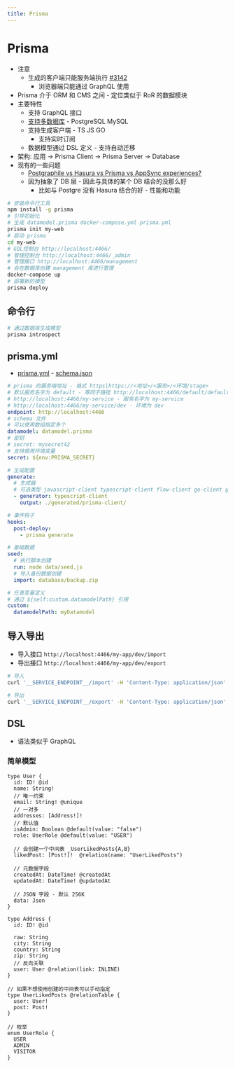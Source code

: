 ```yaml
---
title: Prisma
---
```


# Prisma

- 注意
  - 生成的客户端只能服务端执行 [#3142](https://github.com/prisma/prisma/issues/3142)
    - 浏览器端只能通过 GraphQL 使用
- Prisma 介于 ORM 和 CMS 之间 - 定位类似于 RoR 的数据模块
- 主要特性
  - 支持 GraphQL 接口
  - [支持多数据库](https://www.prisma.io/features/databases) - PostgreSQL MySQL
  - 支持生成客户端 - TS JS GO
    - 支持实时订阅
  - 数据模型通过 DSL 定义 - 支持自动迁移
- 架构: 应用 -> Prisma Client -> Prisma Server -> Database
- 现有的一些问题
  - [Postgraphile vs Hasura vs Prisma vs AppSync experiences?](https://www.reddit.com/r/graphql/comments/ah27k1/postgraphile_vs_hasura_vs_prisma_vs_appsync/)
  - 因为抽象了 DB 层 - 因此与具体的某个 DB 结合的没那么好
    - 比如与 Postgre 没有 Hasura 结合的好 - 性能和功能

```bash
# 安装命令行工具
npm install -g prisma
# 引导初始化
# 生成 datamodel.prisma docker-compose.yml prisma.yml
prisma init my-web
# 启动 prisma
cd my-web
# GQL控制台 http://localhost:4466/
# 管理控制台 http://localhost:4466/_admin
# 管理接口 http://localhost:4466/management
# 会在数据库创建 management 库进行管理
docker-compose up
# 部署新的模型
prisma deploy
```

## 命令行

```bash
# 通过数据库生成模型
prisma introspect
```

## prisma.yml

- [prisma.yml](https://www.prisma.io/docs/prisma-cli-and-configuration/prisma-yml-5cy7/) - [schema.json](https://github.com/prisma/prisma-json-schema/blob/master/src/schema.json)

```yaml
# prisma 的服务端地址 - 格式 https|https://<地址>/<服务>/<环境/stage>
# 默认服务名字为 default - 等同于路径 http://localhost:4466/default/default
# http://localhost:4466/my-service - 服务名字为 my-service
# http://localhost:4466/my-service/dev - 环境为 dev
endpoint: http://localhost:4466
# schema 文件
# 可以使用数组指定多个
datamodel: datamodel.prisma
# 密钥
# secret: mysecret42
# 支持使用环境变量
secret: ${env:PRISMA_SECRET}

# 生成配置
generate:
  # 生成器
  # 可选类型 javascript-client typescript-client flow-client go-client graphql-schema
  - generator: typescript-client
    output: ./generated/prisma-client/

# 事件钩子
hooks:
  post-deploy:
    - prisma generate

# 基础数据
seed:
  # 执行脚本创建
  run: node data/seed.js
  # 导入备份数据创建
  import: database/backup.zip

# 任意变量定义
# 通过 ${self:custom.datamodelPath} 引用
custom:
  datamodelPath: myDatamodel
```

## 导入导出

- 导入接口 `http://localhost:4466/my-app/dev/import`
- 导出接口 `http://localhost:4466/my-app/dev/export`

```bash
# 导入
curl '__SERVICE_ENDPOINT__/import' -H 'Content-Type: application/json' -H 'Authorization: Bearer __JWT_AUTH_TOKEN__' -d '{"valueType":"__NDF_TYPE__","values": __DATA__ }' -sSv

# 导出
curl '__SERVICE_ENDPOINT__/export' -H 'Content-Type: application/json' -H 'Authorization: Bearer __JWT_AUTH_TOKEN__' -d '{"fileType":"__NDF_TYPE__","cursor": {"table":__TABLE__,"row":__ROW__,"field":__FIELD__,"array":__ARRAY__}} }' -sSv
```

## DSL

- 语法类似于 GraphQL

### 简单模型

```prisma
type User {
  id: ID! @id
  name: String!
  // 唯一约束
  email: String! @unique
  // 一对多
  addresses: [Address!]!
  // 默认值
  isAdmin: Boolean @default(value: "false")
  role: UserRole @default(value: "USER")

  // 会创建一个中间表 _UserLikedPosts{A,B}
  likedPost: [Post!]!  @relation(name: "UserLikedPosts")

  // 元数据字段
  createdAt: DateTime! @createdAt
  updatedAt: DateTime! @updatedAt

  // JSON 字段 - 默认 256K
  data: Json
}

type Address {
  id: ID! @id

  raw: String
  city: String
  country: String
  zip: String
  // 反向关联
  user: User @relation(link: INLINE)
}

// 如果不想使用创建的中间表可以手动指定
type UserLikedPosts @relationTable {
  user: User!
  post: Post!
}

// 枚举
enum UserRole {
  USER
  ADMIN
  VISITOR
}
```
